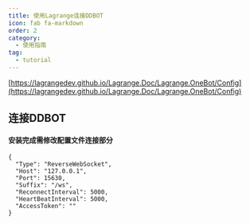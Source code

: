 ```yaml
---
title: 使用Lagrange连接DDBOT
icon: fab fa-markdown
order: 2
category:
  - 使用指南
tag:
  - tutorial
---
```


[https://lagrangedev.github.io/Lagrange.Doc/Lagrange.OneBot/Config](https://lagrangedev.github.io/Lagrange.Doc/Lagrange.OneBot/Config)

## 连接DDBOT

#### 安装完成需修改配置文件连接部分

```
{
  "Type": "ReverseWebSocket",
  "Host": "127.0.0.1",
  "Port": 15630,
  "Suffix": "/ws",
  "ReconnectInterval": 5000,
  "HeartBeatInterval": 5000,
  "AccessToken": ""
}
```